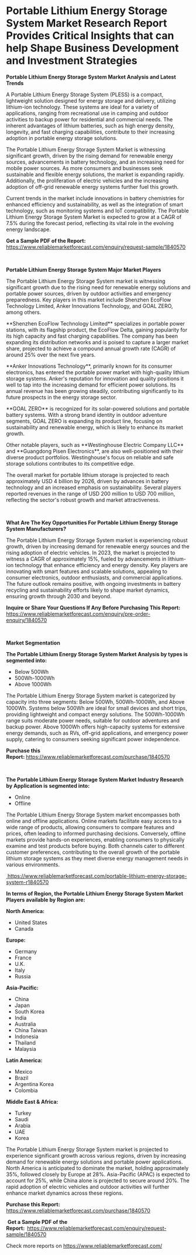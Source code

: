 <p><h1>Portable Lithium Energy Storage System Market Research Report Provides Critical Insights that can help Shape Business Development and Investment Strategies</h1></p><p><strong>Portable Lithium Energy Storage System Market Analysis and Latest Trends</strong></p>
<p><p>A Portable Lithium Energy Storage System (PLESS) is a compact, lightweight solution designed for energy storage and delivery, utilizing lithium-ion technology. These systems are ideal for a variety of applications, ranging from recreational use in camping and outdoor activities to backup power for residential and commercial needs. The inherent advantages of lithium batteries, such as high energy density, longevity, and fast charging capabilities, contribute to their increasing adoption in portable energy storage solutions.</p><p>The Portable Lithium Energy Storage System Market is witnessing significant growth, driven by the rising demand for renewable energy sources, advancements in battery technology, and an increasing need for mobile power sources. As more consumers and businesses seek sustainable and flexible energy solutions, the market is expanding rapidly. Additionally, the proliferation of electric vehicles and the increasing adoption of off-grid renewable energy systems further fuel this growth.</p><p>Current trends in the market include innovations in battery chemistries for enhanced efficiency and sustainability, as well as the integration of smart technology, such as monitoring systems and IoT compatibility. The Portable Lithium Energy Storage System Market is expected to grow at a CAGR of 7.5% during the forecast period, reflecting its vital role in the evolving energy landscape.</p></p>
<p><strong>Get a Sample PDF of the Report:&nbsp;</strong> <a href="https://www.reliablemarketforecast.com/enquiry/request-sample/1840570?utm_campaign=3307&utm_medium=2&utm_source=Github&utm_content=ia&utm_term=07042025&utm_id=portable-lithium-energy-storage-system">https://www.reliablemarketforecast.com/enquiry/request-sample/1840570</a></p>
<p>&nbsp;</p>
<p><strong>Portable Lithium Energy Storage System Major Market Players</strong></p>
<p><p>The Portable Lithium Energy Storage System market is witnessing significant growth due to the rising need for renewable energy solutions and portable power sources, driven by outdoor activities and emergency preparedness. Key players in this market include Shenzhen EcoFlow Technology Limited, Anker Innovations Technology, and GOAL ZERO, among others.</p><p>**Shenzhen EcoFlow Technology Limited** specializes in portable power stations, with its flagship product, the EcoFlow Delta, gaining popularity for its high capacity and fast charging capabilities. The company has been expanding its distribution networks and is poised to capture a larger market share, projected to achieve a compound annual growth rate (CAGR) of around 25% over the next five years.</p><p>**Anker Innovations Technology**, primarily known for its consumer electronics, has entered the portable power market with high-quality lithium storage systems. Anker's reputation for innovation and quality positions it well to tap into the increasing demand for efficient power solutions. Its annual revenue has been growing steadily, contributing significantly to its future prospects in the energy storage sector.</p><p>**GOAL ZERO** is recognized for its solar-powered solutions and portable battery systems. With a strong brand identity in outdoor adventure segments, GOAL ZERO is expanding its product line, focusing on sustainability and renewable energy, which is likely to enhance its market growth.</p><p>Other notable players, such as **Westinghouse Electric Company LLC** and **Guangdong Pisen Electronics**, are also well-positioned with their diverse product portfolios. Westinghouse's focus on reliable and safe storage solutions contributes to its competitive edge.</p><p>The overall market for portable lithium storage is projected to reach approximately USD 4 billion by 2026, driven by advances in battery technology and an increased emphasis on sustainability. Several players reported revenues in the range of USD 200 million to USD 700 million, reflecting the sector's robust growth and market attractiveness.</p></p>
<p>&nbsp;</p>
<p><strong>What Are The Key Opportunities For Portable Lithium Energy Storage System Manufacturers?</strong></p>
<p><p>The Portable Lithium Energy Storage System market is experiencing robust growth, driven by increasing demand for renewable energy sources and the rising adoption of electric vehicles. In 2023, the market is projected to witness a CAGR of approximately 15%, fueled by advancements in lithium-ion technology that enhance efficiency and energy density. Key players are innovating with smart features and scalable solutions, appealing to consumer electronics, outdoor enthusiasts, and commercial applications. The future outlook remains positive, with ongoing investments in battery recycling and sustainability efforts likely to shape market dynamics, ensuring growth through 2030 and beyond.</p></p>
<p><strong>Inquire or Share Your Questions If Any Before Purchasing This Report:</strong> <a href="https://www.reliablemarketforecast.com/enquiry/pre-order-enquiry/1840570?utm_campaign=3307&utm_medium=2&utm_source=Github&utm_content=ia&utm_term=07042025&utm_id=portable-lithium-energy-storage-system">https://www.reliablemarketforecast.com/enquiry/pre-order-enquiry/1840570</a></p>
<p>&nbsp;</p>
<p><strong>Market Segmentation</strong></p>
<p><strong>The Portable Lithium Energy Storage System Market Analysis by types is segmented into:</strong></p>
<p><ul><li>Below 500Wh</li><li>500Wh-1000Wh</li><li>Above 1000Wh</li></ul></p>
<p><p>The Portable Lithium Energy Storage System market is categorized by capacity into three segments: Below 500Wh, 500Wh-1000Wh, and Above 1000Wh. Systems below 500Wh are ideal for small devices and short trips, providing lightweight and compact energy solutions. The 500Wh-1000Wh range suits moderate power needs, suitable for outdoor adventures and backup power. Above 1000Wh offers high-capacity systems for extensive energy demands, such as RVs, off-grid applications, and emergency power supply, catering to consumers seeking significant power independence.</p></p>
<p><strong>Purchase this Report:&nbsp;</strong><a href="https://www.reliablemarketforecast.com/purchase/1840570?utm_campaign=3307&utm_medium=2&utm_source=Github&utm_content=ia&utm_term=07042025&utm_id=portable-lithium-energy-storage-system">https://www.reliablemarketforecast.com/purchase/1840570</a></p>
<p>&nbsp;</p>
<p><strong>The Portable Lithium Energy Storage System Market Industry Research by Application is segmented into:</strong></p>
<p><ul><li>Online</li><li>Offline</li></ul></p>
<p><p>The Portable Lithium Energy Storage System market encompasses both online and offline applications. Online markets facilitate easy access to a wide range of products, allowing consumers to compare features and prices, often leading to informed purchasing decisions. Conversely, offline markets provide hands-on experiences, enabling consumers to physically examine and test products before buying. Both channels cater to different customer preferences, contributing to the overall growth of the portable lithium storage systems as they meet diverse energy management needs in various environments.</p></p>
<p><a href="https://www.reliablemarketforecast.com/portable-lithium-energy-storage-system-r1840570?utm_campaign=3307&utm_medium=2&utm_source=Github&utm_content=ia&utm_term=07042025&utm_id=portable-lithium-energy-storage-system">&nbsp;https://www.reliablemarketforecast.com/portable-lithium-energy-storage-system-r1840570</a></p>
<p><strong>In terms of Region, the Portable Lithium Energy Storage System Market Players available by Region are:</strong></p>
<p>
    <p> <strong> North America: </strong>
        <ul>
            <li>United States</li>
            <li>Canada</li>
        </ul>
        </p> 
    <p> <strong> Europe: </strong>
        <ul>
            <li>Germany</li>
            <li>France</li>
            <li>U.K.</li>
            <li>Italy</li>
            <li>Russia</li>
        </ul>
        </p> 
    <p> <strong> Asia-Pacific: </strong>
        <ul>
            <li>China</li>
            <li>Japan</li>
            <li>South Korea</li>
            <li>India</li>
            <li>Australia</li>
            <li>China Taiwan</li>
            <li>Indonesia</li>
            <li>Thailand</li>
            <li>Malaysia</li>
        </ul>
        </p> 
    <p> <strong> Latin America: </strong>
        <ul>
            <li>Mexico</li>
            <li>Brazil</li>
            <li>Argentina Korea</li>
            <li>Colombia</li>
        </ul>
        </p> 
    <p> <strong> Middle East & Africa: </strong>
        <ul>
            <li>Turkey</li>
            <li>Saudi</li>
            <li>Arabia</li>
            <li>UAE</li>
            <li>Korea</li>
        </ul>
    </p>
    </p>
<p><p>The Portable Lithium Energy Storage System market is projected to experience significant growth across various regions, driven by increasing demand for renewable energy solutions and portable power applications. North America is anticipated to dominate the market, holding approximately 35%, followed closely by Europe at 28%. Asia-Pacific (APAC) is expected to account for 25%, while China alone is projected to secure around 20%. The rapid adoption of electric vehicles and outdoor activities will further enhance market dynamics across these regions.</p></p>
<p><strong>Purchase this Report: </strong><a href="https://www.reliablemarketforecast.com/purchase/1840570?utm_campaign=3307&utm_medium=2&utm_source=Github&utm_content=ia&utm_term=07042025&utm_id=portable-lithium-energy-storage-system">https://www.reliablemarketforecast.com/purchase/1840570</a></p>
<p>&nbsp;<strong>Get a Sample PDF of the Report:&nbsp;&nbsp;</strong><a href="https://www.reliablemarketforecast.com/enquiry/request-sample/1840570?utm_campaign=3307&utm_medium=2&utm_source=Github&utm_content=ia&utm_term=07042025&utm_id=portable-lithium-energy-storage-system">https://www.reliablemarketforecast.com/enquiry/request-sample/1840570</a></p>
<p><strong></strong></p>
<p>Check more reports on <a href="https://www.reliablemarketforecast.com/?utm_campaign=3307&utm_medium=2&utm_source=Github&utm_content=ia&utm_term=07042025&utm_id=portable-lithium-energy-storage-system">https://www.reliablemarketforecast.com/</a></p>